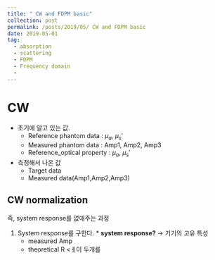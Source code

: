 ```yaml
---
title: " CW and FDPM basic"
collection: post
permalink: /posts/2019/05/ CW and FDPM basic
date: 2019-05-01
tag:
  - absorption
  - scattering
  - FDPM
  - Frequency domain
  - 
---
```

# CW
- 초기에 알고 있는 값.
	- Reference phantom data : $\mu_a$, $\mu_s'$
	- Measured phantom data : Amp1, Amp2, Amp3
	- Reference_optical property : $\mu_a$, $\mu_s'$
- 측정해서 나온 값
	- Target data
	- Measured data(Amp1,Amp2,Amp3)

## CW normalization 
즉, system response를 없애주는 과정
1. System response를 구한다.
\* **system response?** -> 기기의 고유 특성
	 - measured Amp
	 -	theoretical R
<ㅔ이 두개를   


<!--stackedit_data:
eyJoaXN0b3J5IjpbMTY4MDA0NDU4NCwyOTUzMDA3NjcsMTczNT
EzOTU4MCwtOTQ4MjE5ODRdfQ==
-->
